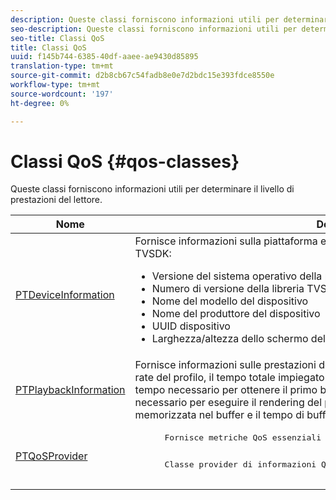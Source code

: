 ```yaml
---
description: Queste classi forniscono informazioni utili per determinare il livello di prestazioni del lettore.
seo-description: Queste classi forniscono informazioni utili per determinare il livello di prestazioni del lettore.
seo-title: Classi QoS
title: Classi QoS
uuid: f145b744-6385-40df-aaee-ae9430d85895
translation-type: tm+mt
source-git-commit: d2b8cb67c54fadb8e0e7d2bdc15e393fdce8550e
workflow-type: tm+mt
source-wordcount: '197'
ht-degree: 0%

---
```



# Classi QoS {#qos-classes}

Queste classi forniscono informazioni utili per determinare il livello di prestazioni del lettore.

<table frame="all" colsep="1" rowsep="1" id="table_2893EFF9755149159A4F94E781C76B6E"> 
 <thead> 
  <tr rowsep="1"> 
   <th colname="1" class="entry"><b>Nome</b></th> 
   <th colname="2" class="entry"><b>Descrizione</b></th> 
  </tr> 
 </thead>
 <tbody> 
  <tr rowsep="1"> 
   <td colname="1"> <a href="https://help.adobe.com/en_US/primetime/api/psdk/appledoc/Classes/PTDeviceInformation.html" format="html" scope="external"> PTDeviceInformation</a> </td> 
   <td colname="2">Fornisce informazioni sulla piattaforma e sul sistema operativo su cui viene eseguito TVSDK: 
    <ul id="ul_0DE69F3B38E84964AB98DCCD11E5E123"> 
     <li id="li_19B2D1889FCA4B0F8FCB0EE8F87353B2">Versione del sistema operativo della piattaforma </li> 
     <li id="li_CA35F4A48FD34555AC7D7832D5997AD4">Numero di versione della libreria TVSDK </li> 
     <li id="li_30D38320C2A3440E92C0A477FFFBF9A0">Nome del modello del dispositivo </li> 
     <li id="li_2D15164B987E405685B96A900EBF041D">Nome del produttore del dispositivo </li> 
     <li id="li_B78485CB9580444DB9694404706BA191">UUID dispositivo </li> 
     <li id="li_841EA77499B44F0692192F9DE1A798E4">Larghezza/altezza dello schermo del dispositivo </li> 
    </ul> </td> 
  </tr> 
  <tr rowsep="1"> 
   <td colname="1"><a href="https://help.adobe.com/en_US/primetime/api/psdk/appledoc/Classes/PTPlaybackInformation.html" format="html" scope="external"> PTPlaybackInformation</a> </td> 
   <td colname="2"> Fornisce informazioni sulle prestazioni della riproduzione. Ciò include il frame rate, il bit rate del profilo, il tempo totale impiegato nel buffering, il numero di tentativi di buffering, il tempo necessario per ottenere il primo byte dal primo frammento video, il tempo necessario per eseguire il rendering del primo fotogramma, la lunghezza attualmente memorizzata nel buffer e il tempo di buffer. </td> 
  </tr> 
  <tr rowsep="1"> 
   <td colname="1"><a href="https://help.adobe.com/en_US/primetime/api/psdk/appledoc/Classes/PTQoSProvider.html" format="html" scope="external"> PTQoSProvider</a> </td> 
   <td colname="2">
    <pre>
      Fornisce metriche QoS essenziali sia per la riproduzione che per il dispositivo.
    </pre>
    <pre>
      Classe provider di informazioni QOS.
    </pre> </td> 
  </tr> 
 </tbody> 
</table>